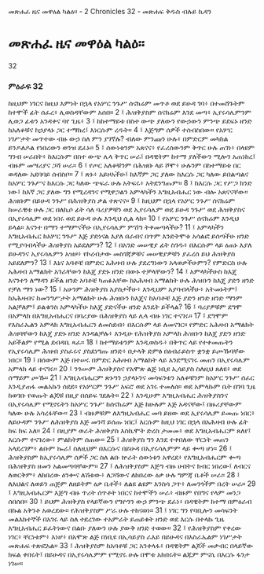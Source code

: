﻿
 መጽሐፈ ዜና መዋዕል ካልዕ። - 2 Chronicles 32 - መጽሐፍ ቅዱስ ብሉይ ኪዳን
# መጽሐፈ ዜና መዋዕል ካልዕ።
32
### ምዕራፍ 32
ከዚህም ነገርና ከዚህ እምነት በኋላ የአሦር ንጉሥ ሰናክሬም መጥቶ ወደ ይሁዳ ገባ፥ በተመሸጉትም ከተሞች ፊት ሰፈረ፥ ሊወስዳቸውም አሰበ።
2 ፤ ሕዝቅያስም ሰናክሬም እንደ መጣ፥ ኢየሩሳሌምንም ሊወጋ ፊቱን አንዳቀና ባየ ጊዜ፥
3 ፤ ከከተማይቱ በስተ ውጭ ያለውን የውኃውን ምንጭ ይደፍኑ ዘንድ ከአለቆቹና ከኃያላኑ ጋር ተማከረ፤ እነርሱም ረዱት።
4 ፤ እጅግም ሰዎች ተሰብስበው። የአሦር ነገሥታት መጥተው ብዙ ውኃ ስለ ምን ያገኛሉ? ብለው ምንጩን ሁሉ፥ በምድርም መካከል ይንዶለዶል የነበረውን ወንዝ ደፈኑ።
5 ፤ ሰውነቱንም አጸናና፥ የፈረሰውንም ቅጥር ሁሉ ጠገነ፥ በላዩም ግንብ ሠራበት፥ ከእርሱም በስተ ውጭ ሌላ ቅጥር ሠራ፤ በዳዊትም ከተማ ያለችውን ሚሎን አጠነከረ፤ ብዙም መሣሪያና ጋሻ ሠራ።
6 ፤ የጦር አለቆቹንም በሕዝቡ ላይ ሾሞ፥ ሁሉንም በከተማይቱ በር ወዳለው አደባባይ ሰብስቦ።
7 ፤ ጽኑ፥ አይዞአችሁ፤ ከእኛም ጋር ያለው ከእርሱ ጋር ካለው ይበልጣልና ከአሦር ንጉሥና ከእርሱ ጋር ካለው ጭፍራ ሁሉ አትፍሩ፥ አትደንግጡም።
8 ፤ ከእርሱ ጋር የሥጋ ክንድ ነው፤ ከእኛ ጋር ያለው ግን የሚረዳንና የሚዋጋልን አምላካችን እግዚአብሔር ነው ብሎ አጸናናቸው። ሕዝቡም በይሁዳ ንጉሥ በሕዝቅያስ ቃል ተጽናና።
9 ፤ ከዚህም በኋላ የአሦር ንጉሥ ሰናክሬም ከሠራዊቱ ሁሉ ጋር በለኪሶ ፊት ሳለ ባሪያዎቹን ወደ ኢየሩሳሌም ወደ ይሁዳ ንጉሥ ወደ ሕዝቅያስና በኢየሩሳሌም ወደ ነበሩ ወደ ይሁዳ ሁሉ እንዲህ ሲል ላከ።
10 ፤ የአሦር ንጉሥ ሰናክሬም እንዲህ ይላል። እናንተ በማን ተማምናችሁ በኢየሩሳሌም ምሽግ ትቀመጣላችሁ?
11 ፤ አምላካችን እግዚአብሔር ከአሦር ንጉሥ እጅ ያድነናል እያለ በራብና በጥም እንድትሞቱ አሳልፎ ይሰጣችሁ ዘንድ የሚያባብላችሁ ሕዝቅያስ አይደለምን?
12 ፤ በአንድ መሠዊያ ፊት ስገዱ፥ በእርሱም ላይ ዕጠኑ እያለ ይሁዳንና ኢየሩሳሌምን አዝዞ፥ የኮረብታው መስገጃዎቹና መሠዊያዎቹን ያፈረሰ ይህ ሕዝቅያስ አይደለምን?
13 ፤ እኔና አባቶቼ በምድር አሕዛብ ሁሉ ያደረግነውን አላወቃችሁምን? የምድርስ ሁሉ አሕዛብ አማልክት አገራቸውን ከእጄ ያድኑ ዘንድ በውኑ ተቻላቸውን?
14 ፤ አምላካችሁስ ከእጄ እናንተን ለማዳን ይችል ዘንድ አባቶቼ ካጠፉአቸው ከአሕዛብ አማልክት ሁሉ ሕዝቡን ከእጄ ያድን ዘንድ የቻለ ማን ነው?
15 ፤ አሁንም ሕዝቅያስ አያስታችሁ፥ እንዲህም አያባብላችሁ፥ አትመኑትም፤ ከአሕዛብና ከመንግሥታት አማልክት ሁሉ ሕዝቡን ከእጄና ከአባቶቼ እጅ ያድን ዘንድ ዘንድ ማንም አልቻለም፤ ይልቁንስ አምላካችሁ ከእጄ ያድናችሁ ዘንድ እንዴት ይችላል?
16 ፤ ባሪያዎቹም ደግሞ በአምላክ በእግዚአብሔርና በባሪያው በሕዝቅያስ ላይ ሌላ ብዙ ነገር ተናገሩ።
17 ፤ ደግሞም የእስራኤልን አምላክ እግዚአብሔርን ለመስደብ፥ በእርሱም ላይ ለመናገር። የምድር አሕዛብ አማልክት ሕዝባቸውን ከእጄ ያድኑ ዘንድ እንዳልቻሉ፥ እንዲሁ የሕዝቅያስ አምላክ ሕዝቡን ከእጄ ያድን ዘንድ አይችልም የሚል ደብዳቤ ጻፈ።
18 ፤ ከተማይቱንም እንዲወስዱ፥ በቅጥር ላይ የተቀመጡትን የኢየሩሳሌም ሕዝብ ያስፈሩና ያስደነግጡ ዘንድ፥ በታላቅ ድምፅ በዕብራይስጥ ቋንቋ ይጮኹባቸው ነበር።
19 ፤ በሰውም እጅ በተሠሩ በምድር አሕዛብ አማልክት ላይ አንደሚናገሩ መጠን በኢየሩሳሌም አምላክ ላይ ተናገሩ።
20 ፤ ንጉሡም ሕዝቅያስና የአሞጽ ልጅ ነቢዩ ኢሳይያስ ስለዚህ ጸለዩ፥ ወደ ሰማይም ጮኹ።
21 ፤ እግዚአብሔርም ጽኑዓን ኃያላኑንና መሳፍንቱን አለቆቹንም ከአሦር ንጉሥ ሰፈር እንዲያጠፋ መልአኩን ሰደደ። የአሦርም ንጉሥ አፍሮ ወደ አገሩ ተመለሰ። ወደ አምላኩም ቤት በገባ ጊዜ ከወገቡ የወጡት ልጆቹ በዚያ በሰይፍ ገደሉት።
22 ፤ እንዲሁም እግዚአብሔር ሕዝቅያስንና በኢየሩሳሌም የሚኖሩትን ከአሦር ንጉሥ ከሰናክሬም እጅ ከሁሉም እጅ አዳናቸው፤ በዙሪያቸውም ካለው ሁሉ አሳረፋቸው።
23 ፤ ብዙዎቹም ለእግዚአብሔር መባ ይዘው ወደ ኢየሩሳሌም ይመጡ ነበር፥ ለይሁዳም ንጉሥ ለሕዝቅያስ እጅ መንሻ ይሰጡ ነበር፤ እርሱም ከዚህ ነገር በኋላ በአሕዛብ ሁሉ ፊት ከፍ ከፍ አለ።
24 ፤ በዚያም ወራት ሕዝቅያስ እስኪሞት ድረስ ታመመ፥ ወደ እግዚአብሔርም ጸለየ፤ እርሱም ተናገረው፥ ምልክትም ሰጠው።
25 ፤ ሕዝቅያስ ግን እንደ ተቀበለው ቸርነት መጠን አላደረገም፥ ልቡም ኰራ፤ ስለዚህም በእርሱና በይሁዳ በኢየሩሳሌምም ላይ ቍጣ ሆነ።
26 ፤ ሕዝቅያስም ከኢየሩሳሌም ሰዎች ጋር ስለ ልቡ ኵራት ሰውነቱን አዋረደ፥ የእግዚአብሔርም ቍጣ በሕዝቅያስ ዘመን አልመጣባቸውም።
27 ፤ ለሕዝቅያስም እጅግ ብዙ ሀብትና ክብር ነበረው፤ ለብርና ለወርቅም፥ ለከበረው ዕንቍና ለሽቱው፥ ለጋሻውና ለከበረው ዕቃ ሁሉ ግምጃ ቤቶች ሠራ።
28 ፤ ለእህልና ለወይን ጠጅም ለዘይትም ዕቃ ቤቶች፥ ለልዩ ልዩም እንስሳ ጋጥ፥ ለመንጎችም በረት ሠራ።
29 ፤ እግዚአብሔርም እጅግ ብዙ ጥሪት ሰጥቶት ነበርና ከተሞችን ሠራ፥ ብዙም የበግና የላም መንጋ ሰበሰበ።
30 ፤ ይህም ሕዝቅያስ የላይኛውን የግዮንን ውኃ ምንጭ ደፈነ፥ በዳዊትም ከተማ በምዕራብ በኩል አቅንቶ አወረደው። የሕዝቅያስም ሥራ ሁሉ ተከናወነ።
31 ፤ ነገር ግን የባቢሎን መሳፍንት መልእክተኞች በአገሩ ላይ ስለ ተደረገው ተአምራት ይጠይቁት ዘንድ ወደ እርሱ በተላኩ ጊዜ እግዚአብሔር ይፈትነውና በልቡ ያለውን ሁሉ ያውቅ ዘንድ ተወው።
32 ፤ የሕዝቅያስም የቀረው ነገር፥ ቸርነቱም፥ እነሆ፥ በአሞጽ ልጅ በነቢዩ በኢሳይያስ ራእይ በይሁዳና በእስራኤልም ነገሥታት መጽሐፍ ተጽፎአል።
33 ፤ ሕዝቅያስም ከአባቶቹ ጋር አንቀላፋ፥ በዳዊትም ልጆች መቃብር በላይኛው ክፍል ቀበሩት፤ በይሁዳና በኢየሩሳሌምም የሚኖሩ ሁሉ በሞቱ አከበሩት። ልጁም ምናሴ በእርሱ ፋንታ ነገሠ።
